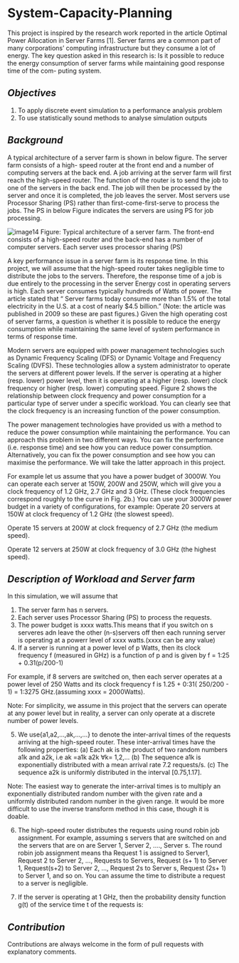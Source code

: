 # System-Capacity-Planning
This project is inspired by the research work reported in the article Optimal Power Allocation in Server Farms [1]. Server farms are a common part of many corporations’ computing infrastructure but they consume a lot of energy. The key question asked in this research is: Is it possible to reduce the energy consumption of server farms while maintaining good response time of the com- puting system.

## _Objectives_

1.  To apply discrete event simulation to a performance analysis problem
2.  To use statistically sound methods to analyse simulation outputs

## _Background_

A typical architecture of a server farm is shown in below figure.  The server farm consists of a high-
speed router at the front end and a number of computing servers at the back end.  A job arriving
at the server farm will first reach the high-speed router.  The function of the router is to send the
job to one of the servers in the back end.  The job will then be processed by the server and once
it is completed, the job leaves the server.  Most servers use Processor Sharing (PS) rather than
first-come-first-serve to process the jobs.  The PS in below Figure  indicates the servers are using PS
for job processing.

![image14](https://user-images.githubusercontent.com/26761582/30526603-b97f118e-9c60-11e7-8dfd-6a0d44e0e496.jpg)
Figure:  Typical architecture of a server farm.  The front-end consists of a high-speed router and
the back-end has a number of computer servers.  Each server uses processor sharing (PS)

A key performance issue in a server farm is its response time.  In this project, we will assume
that the high-speed router takes negligible time to distribute the jobs to the servers.  Therefore,
the response time of a job is due entirely to the processing in the server
Energy cost in operating servers is high.  Each server consumes typically hundreds of Watts of power.  The article stated that “
Server farms today consume more than 1.5% of the total electricity in the U.S. at a cost of nearly $4.5 billion.” (Note:  the article was published in 2009 so these are past figures.)  Given the high operating cost of server farms, a question is whether it is possible to reduce the energy consumption while maintaining the same level of system performance in terms of response time.

Modern servers are equipped with power management technologies such as Dynamic Frequency Scaling (DFS) or Dynamic Voltage and Frequency Scaling (DVFS). These technologies allow a system administrator to operate the servers at different power levels.  If the server is operating at a higher (resp.  lower) power level, then it is operating at a higher (resp.  lower) clock frequency or higher (resp.  lower) computing speed.  Figure 2 shows the relationship between clock frequency and power consumption for a particular type of server under a specific workload.  You can clearly see that the clock frequency is an increasing function of the power consumption.

The  power  management  technologies  have  provided  us  with  a  method  to  reduce  the  power consumption while maintaining the performance.  You can approach this problem in two different ways.  You can fix the performance (i.e.  response time) and see how you can reduce power consumption.  Alternatively, you can fix the power consumption and see how you can maximise the
performance.  We will take the latter approach in this project.

For example let us assume that you have a power budget of 3000W. You can operate each server at 150W, 200W and 250W, which will give you a clock frequency of 1.2 GHz, 2.7 GHz and 3 GHz.  (These clock frequencies correspond roughly to the curve in Fig. 2b.)  You can use your 3000W power budget in a variety of configurations, for example:
Operate 20 servers at 150W at clock frequency of 1.2 GHz (the slowest speed).

Operate 15 servers at 200W at clock frequency of 2.7 GHz (the medium speed).

Operate 12 servers at 250W at clock frequency of 3.0 GHz (the highest speed).

## _Description of Workload and Server farm_
In this simulation, we will assume that
1. The server farm has n servers.
2. Each server uses Processor Sharing (PS) to process the requests.
3. The power budget is xxxx watts.This means that if you switch on s serveres adn leave the other (n-s)servers off then each running server is operating at a powerr level of xxxx watts.(xxxx can be any value)
4. If a server is running at a power level of p Watts, then its clock frequency f (measured in
GHz) is a function of p and is given by
f = 1:25 + 0.31(p/200-1)

For example, if 8 servers are switched on, then each server operates at a power level of 250
Watts and its clock frequency f is 1.25 + 0:31( 250/200 - 1) = 1:3275 GHz.(assuming xxxx = 2000Watts).

Note: For simplicity, we assume in this project that the servers can operate at any power
level but in reality, a server can only operate at a discrete number of power levels.

5.  We use{a1,a2,...,ak,...,...} to denote the inter-arrival times of the requests arriving at the high-speed router.  These inter-arrival times have the following properties:
(a)  Each ak is the product of two random numbers a1k and a2k, i.e ak =a1k a2k ∀k= 1,2,...
(b)  The sequence a1k is exponentially distributed with a mean arrival rate 7.2 requests/s.
(c)  The sequence a2k is uniformly distributed in the interval [0.75,1.17].

Note:  The  easiest  way  to  generate  the  inter-arrival  times  is  to  multiply  an  exponentially
distributed random number with the given rate and a uniformly distributed random number
in the given range.  It would be more difficult to use the inverse transform method in this
case, though it is doable.

6.  The high-speed router distributes the requests using round robin job assignment.  For example, assuming s servers that are switched on and the servers that are on are Server 1, Server 2, ...., Server s.  The round robin job assignment means tha Request 1 is assigned to Server1,  Request 2 to Server 2,  ...,  Requests to Servers,  Request (s+ 1) to Server 1,  Request(s+2) to Server 2, ..., Request 2s to Server s, Request (2s+ 1) to Server 1, and so on.  You can assume the time to distribute a request to a server is negligible.

7. If the server is operating at 1 GHz, then the probability density function g(t) of the service
time t of the requests is:



## _Contribution_
Contributions are always welcome in the form of pull requests with explanatory comments.
